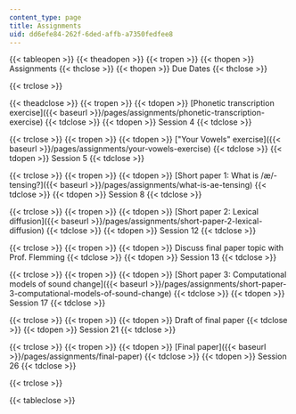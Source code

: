 ```yaml
---
content_type: page
title: Assignments
uid: dd6efe84-262f-6ded-affb-a7350fedfee8
---
```


{{< tableopen >}}
{{< theadopen >}}
{{< tropen >}}
{{< thopen >}}
Assignments
{{< thclose >}}
{{< thopen >}}
Due Dates
{{< thclose >}}

{{< trclose >}}

{{< theadclose >}}
{{< tropen >}}
{{< tdopen >}}
[Phonetic transcription exercise]({{< baseurl >}}/pages/assignments/phonetic-transcription-exercise)
{{< tdclose >}}
{{< tdopen >}}
Session 4
{{< tdclose >}}

{{< trclose >}}
{{< tropen >}}
{{< tdopen >}}
["Your Vowels" exercise]({{< baseurl >}}/pages/assignments/your-vowels-exercise)
{{< tdclose >}}
{{< tdopen >}}
Session 5
{{< tdclose >}}

{{< trclose >}}
{{< tropen >}}
{{< tdopen >}}
[Short paper 1: What is /æ/-tensing?]({{< baseurl >}}/pages/assignments/what-is-ae-tensing)
{{< tdclose >}}
{{< tdopen >}}
Session 8
{{< tdclose >}}

{{< trclose >}}
{{< tropen >}}
{{< tdopen >}}
[Short paper 2: Lexical diffusion]({{< baseurl >}}/pages/assignments/short-paper-2-lexical-diffusion)
{{< tdclose >}}
{{< tdopen >}}
Session 12
{{< tdclose >}}

{{< trclose >}}
{{< tropen >}}
{{< tdopen >}}
﻿Discuss final paper topic with Prof. Flemming 
{{< tdclose >}}
{{< tdopen >}}
Session 13
{{< tdclose >}}

{{< trclose >}}
{{< tropen >}}
{{< tdopen >}}
[Short paper 3: Computational models of sound change]({{< baseurl >}}/pages/assignments/short-paper-3-computational-models-of-sound-change)
{{< tdclose >}}
{{< tdopen >}}
Session 17
{{< tdclose >}}

{{< trclose >}}
{{< tropen >}}
{{< tdopen >}}
Draft of final paper
{{< tdclose >}}
{{< tdopen >}}
Session 21
{{< tdclose >}}

{{< trclose >}}
{{< tropen >}}
{{< tdopen >}}
[Final paper]({{< baseurl >}}/pages/assignments/final-paper)
{{< tdclose >}}
{{< tdopen >}}
Session 26
{{< tdclose >}}

{{< trclose >}}

{{< tableclose >}}